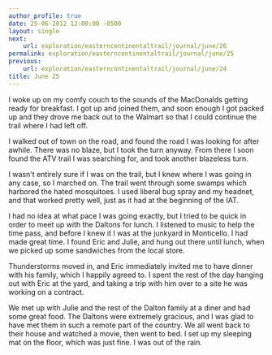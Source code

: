 ```yaml
---
author_profile: true
date: 25-06-2012 12:00:00 -0500
layout: single
next:
    url: exploration/easterncontinentaltrail/journal/june/26
permalink: exploration/easterncontinentaltrail/journal/june/25
previous:
    url: exploration/easterncontinentaltrail/journal/june/24
title: June 25
---
```

I woke up on my comfy couch to the sounds of the MacDonalds getting ready for breakfast. I got up and joined them, and soon enough I got packed up and they drove me back out to the Walmart so that I could continue the trail where I had left off.

I walked out of town on the road, and found the road I was looking for after awhile. There was no blaze, but I took the turn anyway. From there I soon found the ATV trail I was searching for, and took another blazeless turn.

I wasn't entirely sure if I was on the trail, but I knew where I was going in any case, so I marched on. The trail went through some swamps which harbored the hated mosquitoes. I used liberal bug spray and my headnet, and that worked pretty well, just as it had at the beginning of the IAT.

I had no idea at what pace I was going exactly, but I tried to be quick in order to meet up with the Daltons for lunch. I listened to music to help the time pass, and before I knew it I was at the junkyard in Monticello. I had made great time. I found Eric and Julie, and hung out there until lunch, when we picked up some sandwiches from the local store.

Thunderstorms moved in, and Eric immediately invited me to have dinner with his family, which I happily agreed to. I spent the rest of the day hanging out with Eric at the yard, and taking a trip with him over to a site he was working on a contract.

We met up with Julie and the rest of the Dalton family at a diner and had some great food. The Daltons were extremely gracious, and I was glad to have met them in such a remote part of the country. We all went back to their house and watched a movie, then went to bed. I set up my sleeping mat on the floor, which was just fine. I was out of the rain.